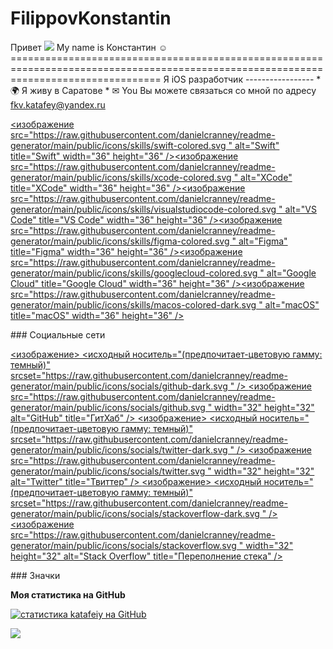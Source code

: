 # FilippovKonstantin
Привет ![](https://user-images.githubusercontent.com/18350557/176309783-0785949b-9127-417c-8b55-ab5a4333674e.gif) My name is Константин ☺️ ====================================================================================================================================== Я iOS разработчик ----------------- * 🌍 Я живу в Саратове * ✉ You Вы можете связаться со мной по адресу [fkv.katafey@yandex.ru](mailto:fkv.katafey@yandex.ru)

<p align="left"> <a href="https://developer.apple.com/swift/" target="_blank" rel="noreferrer"><изображение src="https://raw.githubusercontent.com/danielcranney/readme-generator/main/public/icons/skills/swift-colored.svg " alt="Swift" title="Swift" width="36" height="36" /></a><a href="https://developer.apple.com/xcode/" target="_blank" rel="noreferrer"><изображение src="https://raw.githubusercontent.com/danielcranney/readme-generator/main/public/icons/skills/xcode-colored.svg " alt="XCode" title="XCode" width="36" height="36" /></a><a href="https://code.visualstudio.com/" target="_blank" rel="noreferrer"><изображение src="https://raw.githubusercontent.com/danielcranney/readme-generator/main/public/icons/skills/visualstudiocode-colored.svg " alt="VS Code" title="VS Code" width="36" height="36" /></a><a href="https://www.figma.com/" target="_blank" rel="noreferrer"><изображение src="https://raw.githubusercontent.com/danielcranney/readme-generator/main/public/icons/skills/figma-colored.svg " alt="Figma" title="Figma" width="36" height="36" /></a><a href="https://cloud.google.com /" target="_blank" rel="noreferrer"><изображение src="https://raw.githubusercontent.com/danielcranney/readme-generator/main/public/icons/skills/googlecloud-colored.svg " alt="Google Cloud" title="Google Cloud" width="36" height="36" /></a><a href="https://apple.com" target="_blank" rel="noreferrer"><изображение src="https://raw.githubusercontent.com/danielcranney/readme-generator/main/public/icons/skills/macos-colored-dark.svg " alt="macOS" title="macOS" width="36" height="36" /></a> </p>
### Социальные сети <p align="left"><a href="https://www.github.com/katafeiy" target="_blank" rel="noreferrer"> <изображение> <исходный носитель="(предпочитает-цветовую гамму: темный)" srcset="https://raw.githubusercontent.com/danielcranney/readme-generator/main/public/icons/socials/github-dark.svg " /> <source media="(предпочитает-цветовая гамма: светлая)" srcset="https://raw.githubusercontent.com/danielcranney/readme-generator/main/public/icons/socials/github.svg " /> <изображение src="https://raw.githubusercontent.com/danielcranney/readme-generator/main/public/icons/socials/github.svg " width="32" height="32" alt="GitHub" title="ГитХаб" /> </картинка> </a> <a href="https://www.x.com/@KATAFEY888 " target="_blank" rel="noreferrer"> <изображение> <исходный носитель="(предпочитает-цветовую гамму: темный)" srcset="https://raw.githubusercontent.com/danielcranney/readme-generator/main/public/icons/socials/twitter-dark.svg " /> <source media="(предпочитает-цветовая схема: светлая)" srcset="https://raw.githubusercontent.com/danielcranney/readme-generator/main/public/icons/socials/twitter.svg " /> <изображение src="https://raw.githubusercontent.com/danielcranney/readme-generator/main/public/icons/socials/twitter.svg " width="32" height="32" alt="Twitter" title="Твиттер" /> </картинка> </a> <a href="https://www.stackoverflow.com/users/katafey " target="_blank" rel="noreferrer"> <изображение> <исходный носитель="(предпочитает-цветовую гамму: темный)" srcset="https://raw.githubusercontent.com/danielcranney/readme-generator/main/public/icons/socials/stackoverflow-dark.svg " /> <source media="(предпочитает-цветовая схема: светлая)" srcset="https://raw.githubusercontent.com/danielcranney/readme-generator/main/public/icons/socials/stackoverflow.svg " /> <изображение src="https://raw.githubusercontent.com/danielcranney/readme-generator/main/public/icons/socials/stackoverflow.svg " width="32" height="32" alt="Stack Overflow" title="Переполнение стека" /> </картинка> </a></p>
### Значки

<b>Моя статистика на GitHub</b>

<a href="http://www.github.com/katafeiy"><img src="https://github-readme-stats.vercel.app/api?username=katafeiy&show_icons=true&hide=&count_private=true&title_color=0891b2&text_color=ffffff&icon_color=0891b2&bg_color=1c1917&hide_border=true&show_icons=true" alt="статистика katafeiy на GitHub" /></a>

<a href="http://www.github.com/katafeiy"><img src="https://github-readme-streak-stats.herokuapp.com/?user=katafeiy&stroke=ffffff&background=1c1917&ring=0891b2&fire=0891b2&currStreakNum=ffffff&currStreakLabel=0891b2&sideNums=ffffff&sideLabels=ffffff&dates=ffffff&hide_border=true" /></a>
